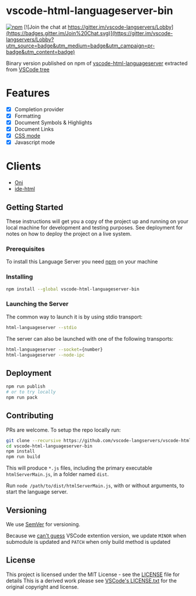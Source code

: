 # vscode-html-languageserver-bin

[![npm](https://img.shields.io/npm/v/vscode-html-languageserver-bin.svg)](https://www.npmjs.com/package/vscode-html-languageserver-bin)
[![Join the chat at https://gitter.im/vscode-langservers/Lobby](https://badges.gitter.im/Join%20Chat.svg)](https://gitter.im/vscode-langservers/Lobby?utm_source=badge&utm_medium=badge&utm_campaign=pr-badge&utm_content=badge)

Binary version published on npm of [vscode-html-languageserver](https://github.com/vscode-langservers/vscode-html-languageserver) extracted from [VSCode tree](https://github.com/Microsoft/vscode/tree/master/extensions/html/server)

# Features

-   [x] Completion provider
-   [x] Formatting
-   [x] Document Symbols & Highlights
-   [x] Document Links
-   [x] [CSS mode](https://github.com/vscode-langservers/vscode-css-languageserver-bin#features)
-   [x] Javascript mode

# Clients

-   [Oni](https://github.com/onivim/oni)
-   [ide-html](https://github.com/liuderchi/ide-html)

## Getting Started

These instructions will get you a copy of the project up and running on your local machine for development and testing purposes. See deployment for notes on how to deploy the project on a live system.

### Prerequisites

To install this Language Server you need [npm](https://www.npmjs.com/get-npm) on your machine

### Installing

```bash
npm install --global vscode-html-languageserver-bin
```

### Launching the Server

The common way to launch it is by using stdio transport:

```bash
html-languageserver --stdio
```

The server can also be launched with one of the following transports:

```bash
html-languageserver --socket={number}
html-languageserver --node-ipc
```

## Deployment

```bash
npm run publish
# or to try locally
npm run pack
```

## Contributing

PRs are welcome.
To setup the repo locally run:
```bash
git clone --recursive https://github.com/vscode-langservers/vscode-html-languageserver-bin
cd vscode-html-languageserver-bin
npm install
npm run build
```

This will produce `*.js` files, including the primary executable `htmlServerMain.js`, in a folder named `dist`.

Run `node /path/to/dist/htmlServerMain.js`, with or without arguments, to start the language server.

## Versioning

We use [SemVer](http://semver.org/) for versioning.

Because we [can't guess](https://github.com/vscode-langservers/vscode-html-languageserver/blob/master/package.json#L4) VSCode extention version, we update `MINOR` when submodule is updated and `PATCH` when only build method is updated

## License

This project is licensed under the MIT License - see the [LICENSE](LICENSE) file for details
This is a derived work please see [VSCode's LICENSE.txt](https://github.com/Microsoft/vscode/blob/master/LICENSE.txt) for the original copyright and license.

